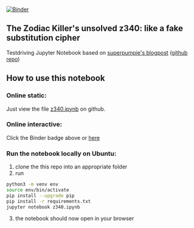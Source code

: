 [![Binder](https://mybinder.org/badge.svg)](https://mybinder.org/v2/gh/Sasja/z340/master?filepath=z340.ipynb)

## The Zodiac Killer's unsolved z340: like a fake substitution cipher
Testdriving Jupyter Notebook based on [superpumpie's blogpost](http://tsjuzek.com/blog/z340.html) ([github repo](https://github.com/superpumpie/z340))

## How to use this notebook
### Online static:
Just view the file [z340.ipynb](z340.ipynb) on github.

### Online interactive:
Click the Binder badge above or [here](https://mybinder.org/v2/gh/Sasja/z340/master?filepath=z340.ipynb)

### Run the notebook locally on Ubuntu:
1. clone the this repo into an appropriate folder
2. run
```bash
python3 -m venv env
source env/bin/activate
pip install --upgrade pip
pip install -r requirements.txt
jupyter notebook z340.ipynb
```
3. the notebook should now open in your browser

